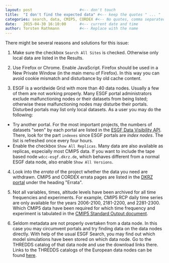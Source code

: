 ```yaml
---
layout: post                     #<-- don't touch
title:  "I don't find the expected data" #<-- keep the quotes " ... "
categories: search, data, CMIP5, CORDEX #<-- No quotes, comma separated tags
date:   2015-04-30 16:10:00      #<-- current date and time
author: Torsten Rathmann         #<-- Replace with the name
---
```


There might be several reasons and solutions for this issue:

1. Make sure the checkbox `Search All Sites` is checked. Otherwise only local data are listed in the Results.

2. Use Firefox or Chrome. Enable JavaScript. Firefox should be used in a New Private Window (in the main menu of Firefox). In this way you can avoid cookie mismatch and disturbance by old cache content.

3. ESGF is a worldwide Grid with more than 40 data nodes. Usually a few of them are not working properly. Many ESGF portal administrators exclude malfunctioning nodes or their datasets from being listed; otherwise these malfunctioning nodes may disturbe their portals. Disturbed portals may list only local datasets. As a user you may do the following:
* Try another portal. For the most important projects, the numbers of datasets "seen" by each portal are listed in the [ESGF Data Visibility API][Data Visibility API]. There, look for the part `indexes` since ESGF portals are *index nodes*. The list is refreshed once every four hours.
* Enable the checkbox `Show All Replicas`. Many data are also available as replicas, especially most CMIP5 data. If you want to include the tape based node `wdcc-esgf.dkrz.de`, which behaves different from a normal ESGF data node, also enable `Show All Versions`.

4. Look into the *errata* of the project whether the data you need are withdrawn. CMIP5 and CORDEX errata pages are listed in the [DKRZ portal][DKRZ portal] under the heading "Errata".

5. Not all variables, times, altitude levels have been archived for all time frequencies and experiments. For example, CMIP5 RCP daily time series are only available for the years 2006-2100, 2181-2200, and 2281-2300. Which CMIP5 data have been required for which time frequency and experiment is tabulated in the [CMIP5 Standard Output document][CMIP5 Standard Output].

6. Seldom metadata are not properly overtaken from a data node. In this case you may circumvent portals and try finding data on the data nodes directly. With help of the usual ESGF Search, you may find out which model simulations have been stored on which data node. Go to the THREDDS catalog of that data node and use the download links there. Links to the THREDDS catalogs of the European data nodes can be found [here][IS-ENES data nodes].

[Data Visibility API]: https://esg-dn1.nsc.liu.se:8843/api/datavisibility
[DKRZ portal]: http://esgf-data.dkrz.de/esgf-web-fe/
[CMIP5 Standard Output]: http://cmip-pcmdi.llnl.gov/cmip5/docs/standard_output.pdf
[IS-ENES data nodes]: https://verc.enes.org/data/is-enes-data-infrastructure/enes-data-nodes


